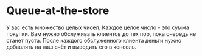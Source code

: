 # Queue-at-the-store
У вас есть множество целых чисел. Каждое целое число - это сумма покупки. Вам нужно обслуживать клиентов до тех пор, пока очередь не станет пуста. После каждого обслуженного клиента деньги нужно добавлять на наш счёт и выводить его в консоль.
